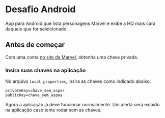 # Desafio Android

App para Android que lista personagens Marvel e exibe a HQ mais cara daquele que for selelcionado.

## Antes de começar

Com uma conta [no site da Marvel](https://developer.marvel.com/), obtenha uma chave privada.

### Insira suas chaves na aplicação

No arquivo ```local.properties```, insira as chaves como indicado abaixo:

```
privateKey=chave_sem_aspas
publicKey=chave_sem_aspas
```
Agora a aplicação já deve funcionar normalmente. Um alerta será exibido na aplicação caso tente rodar sem as chaves.
